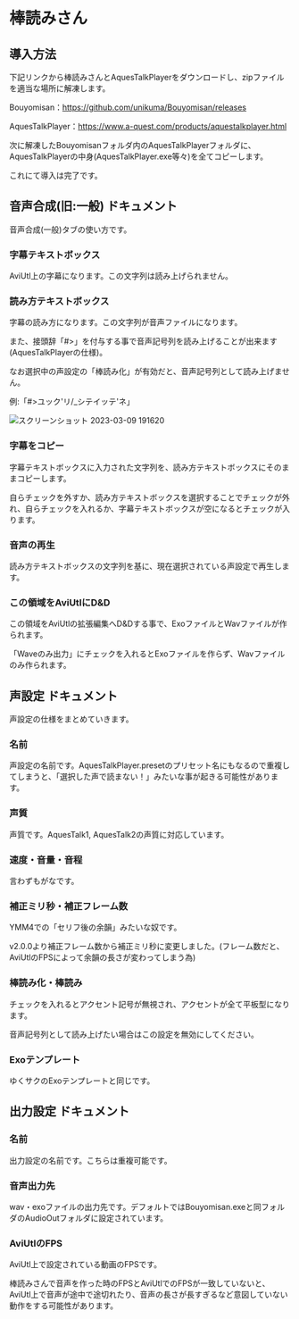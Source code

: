 # 棒読みさん

## 導入方法

下記リンクから棒読みさんとAquesTalkPlayerをダウンロードし、zipファイルを適当な場所に解凍します。

Bouyomisan：https://github.com/unikuma/Bouyomisan/releases

AquesTalkPlayer：https://www.a-quest.com/products/aquestalkplayer.html

次に解凍したBouyomisanフォルダ内のAquesTalkPlayerフォルダに、AquesTalkPlayerの中身(AquesTalkPlayer.exe等々)を全てコピーします。

これにて導入は完了です。

## 音声合成(旧:一般) ドキュメント

音声合成(一般)タブの使い方です。

### 字幕テキストボックス

AviUtl上の字幕になります。この文字列は読み上げられません。

### 読み方テキストボックス

字幕の読み方になります。この文字列が音声ファイルになります。

また、接頭辞「#>」を付与する事で音声記号列を読み上げることが出来ます(AquesTalkPlayerの仕様)。

なお選択中の声設定の「棒読み化」が有効だと、音声記号列として読み上げません。

例:「#>ユック'リ/_シテイッテ'ネ」

![スクリーンショット 2023-03-09 191620](https://user-images.githubusercontent.com/85827428/223992318-5b6c730b-f5d9-4114-9017-730e53b1c1c9.png)

### 字幕をコピー

字幕テキストボックスに入力された文字列を、読み方テキストボックスにそのままコピーします。

自らチェックを外すか、読み方テキストボックスを選択することでチェックが外れ、自らチェックを入れるか、字幕テキストボックスが空になるとチェックが入ります。

### 音声の再生

読み方テキストボックスの文字列を基に、現在選択されている声設定で再生します。

### この領域をAviUtlにD&D

この領域をAviUtlの拡張編集へD&Dする事で、ExoファイルとWavファイルが作られます。

「Waveのみ出力」にチェックを入れるとExoファイルを作らず、Wavファイルのみ作られます。

## 声設定 ドキュメント

声設定の仕様をまとめていきます。

### 名前

声設定の名前です。AquesTalkPlayer.presetのプリセット名にもなるので重複してしまうと、「選択した声で読まない！」みたいな事が起きる可能性があります。

### 声質

声質です。AquesTalk1, AquesTalk2の声質に対応しています。

### 速度・音量・音程

言わずもがなです。

### 補正ミリ秒・補正フレーム数

YMM4での「セリフ後の余韻」みたいな奴です。

v2.0.0より補正フレーム数から補正ミリ秒に変更しました。(フレーム数だと、AviUtlのFPSによって余韻の長さが変わってしまう為)

### 棒読み化・棒読み

チェックを入れるとアクセント記号が無視され、アクセントが全て平板型になります。

音声記号列として読み上げたい場合はこの設定を無効にしてください。

### Exoテンプレート

ゆくサクのExoテンプレートと同じです。

## 出力設定 ドキュメント

### 名前

出力設定の名前です。こちらは重複可能です。

### 音声出力先

wav・exoファイルの出力先です。デフォルトではBouyomisan.exeと同フォルダのAudioOutフォルダに設定されています。

### AviUtlのFPS

AviUtl上で設定されている動画のFPSです。

棒読みさんで音声を作った時のFPSとAviUtlでのFPSが一致していないと、AviUtl上で音声が途中で途切れたり、音声の長さが長すぎるなど意図していない動作をする可能性があります。
